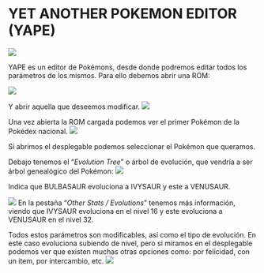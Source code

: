 # YET ANOTHER POKEMON EDITOR (YAPE)

![](images/yape/yape-noromloaded.png)

YAPE es un editor de Pokémons, desde donde podremos editar todos los parámetros de los mismos. Para ello debemos abrir una ROM:

![](images/yape/yape-openrom.png)

Y abrir aquella que deseemos modificar.
![](images/yape/yape-romloaded.png)

Una vez abierta la ROM cargada podemos ver el primer Pokémon de la Pokédex nacional.
![](images/yape/yape-pokemonselected.png)

Si abrimos el desplegable podemos seleccionar el Pokémon que queramos.

Debajo tenemos el “_Evolution Tree_” o árbol de evolución, que vendría a ser árbol genealógico del Pokémon:
![](images/yape/yape-evolutiontree.png)

Indica que BULBASAUR evoluciona a IVYSAUR y este a VENUSAUR.

![](images/yape/yape-evolutionstats.png)
En la pestaña “_Other Stats / Evolutions_” tenemos más información, viendo que IVYSAUR evoluciona en el nivel 16 y este evoluciona a VENUSAUR en el nivel 32.

Todos estos parámetros son modificables, así como el tipo de evolución. En este caso evoluciona subiendo de nivel, pero si miramos en el desplegable podemos ver que existen muchas otras opciones como: por felicidad, con un item, por intercambio, etc.
![](images/yape/yape-evolutiontype.png)